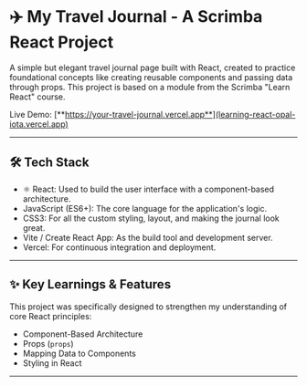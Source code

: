 # ✈️ My Travel Journal - A Scrimba React Project

A simple but elegant travel journal page built with React, created to practice foundational concepts like creating reusable components and passing data through props. This project is based on a module from the Scrimba "Learn React" course.

Live Demo: [**https://your-travel-journal.vercel.app**](learning-react-opal-iota.vercel.app)

---

## 🛠️ Tech Stack

* ⚛️ React: Used to build the user interface with a component-based architecture.
* JavaScript (ES6+): The core language for the application's logic.
* CSS3: For all the custom styling, layout, and making the journal look great.
* Vite / Create React App: As the build tool and development server.
* Vercel: For continuous integration and deployment.

---

## ✨ Key Learnings & Features

This project was specifically designed to strengthen my understanding of core React principles:

* Component-Based Architecture
* Props (`props`)
* Mapping Data to Components
* Styling in React

---
